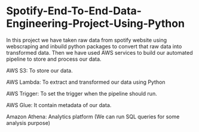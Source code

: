 # Spotify-End-To-End-Data-Engineering-Project-Using-Python

In this project we have taken raw data from spotify website using webscraping and inbuild python packages to convert that raw data into transformed data.
Then we have used AWS services to build our automated pipeline to store and process our data.


AWS S3: To store our data.


AWS Lambda: To extract and transformed our data using Python


AWS Trigger: To set the trigger when the pipeline should run.


AWS Glue: It contain metadata of our data.


Amazon Athena: Analytics platform (We can run SQL queries for some analysis purpose)
